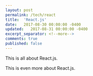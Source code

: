 ```yaml
---
layout: post
permalink: /tech/react
title:  'React.js'
date:   2017-08-30 00:00:00 -0400
updated:   2017-08-31 00:00:00 -0400
excerpt_separator: <!--more-->
comments: true
published: false
---
```


This is all about React.js.

<!--more-->

This is even more about React.js.

